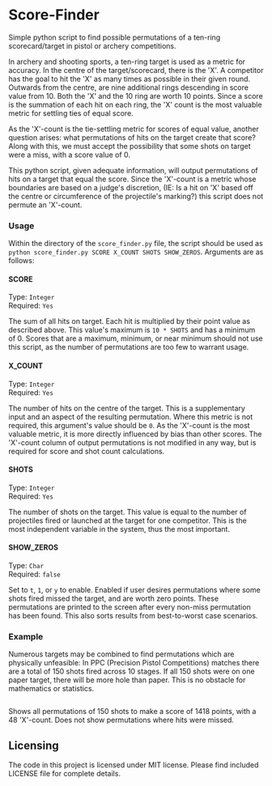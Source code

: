 # Score-Finder

Simple python script to find possible permutations of a ten-ring
scorecard/target in pistol or archery competitions.

In archery and shooting sports, a ten-ring target is used as a metric for
accuracy. In the centre of the target/scorecard, there is the 'X'. A competitor
has the goal to hit the 'X' as many times as possible in their given round.
Outwards from the centre, are nine additional rings descending in score value
from 10. Both the 'X' and the 10 ring are worth 10 points. Since a score is the
summation of each hit on each ring, the 'X' count is the most valuable metric
for settling ties of equal score.

As the 'X'-count is the tie-settling metric for scores of equal value, another
question arises: what permutations of hits on the target create that score?
Along with this, we must accept the possibility that some shots on target were
a miss, with a score value of 0.

This python script, given adequate information, will output permutations of
hits on a target that equal the score. Since the 'X'-count is a metric whose
boundaries are based on a judge's discretion, (IE: Is a hit on 'X' based off
the centre or circumference of the projectile's marking?) this script does not
permute an 'X'-count.

### Usage

Within the directory of the `score_finder.py` file, the script should be used
as `python score_finder.py SCORE X_COUNT SHOTS SHOW_ZEROS`. Arguments are as follows:

#### SCORE

Type: `Integer`  
Required: `Yes`

The sum of all hits on target. Each hit is multiplied by their point value as
described above. This value's maximum is `10 * SHOTS` and has a minimum of 0.
Scores that are a maximum, minimum, or near minimum should not use this script,
as the number of permutations are too few to warrant usage.

#### X_COUNT

Type: `Integer`  
Required: `Yes`

The number of hits on the centre of the target. This is a supplementary input
and an aspect of the resulting permutation. Where this metric is not required,
this argument's value should be `0`. As the 'X'-count is the most valuable
metric, it is more directly influenced by bias than other scores. The 'X'-count
column of output permutations is not modified in any way, but is required for
score and shot count calculations.

#### SHOTS

Type: `Integer`  
Required: `Yes`

The number of shots on the target. This value is equal to the number of
projectiles fired or launched at the target for one competitor. This is the
most independent variable in the system, thus the most important.

#### SHOW_ZEROS

Type: `Char`  
Required: `false`

Set to `t`, `1`, or `y` to enable. Enabled if user desires permutations where
some shots fired missed the target, and are worth zero points.
These permutations are printed to the screen after every non-miss permutation
has been found. This also sorts results from best-to-worst case scenarios.

### Example

Numerous targets may be combined to find permutations which are physically
unfeasible: In PPC (Precision Pistol Competitions) matches there are a total
of 150 shots fired across 10 stages. If all 150 shots were on one paper target,
there will be more hole than paper. This is no obstacle for mathematics or
statistics.

```python score_finder.py 1418 48 150 f
```
Shows all permutations of 150 shots to make a score of 1418 points, with a 48
'X'-count. Does not show permutations where hits were missed.


## Licensing

The code in this project is licensed under MIT license. Please find included LICENSE file for complete details.
